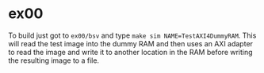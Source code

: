 # ex00

To build just got to `ex00/bsv` and type `make sim NAME=TestAXI4DummyRAM`. This will read the test image 
into the dummy RAM and then uses an AXI adapter to read the image and write it to another location in the RAM before writing the resulting image to a file.